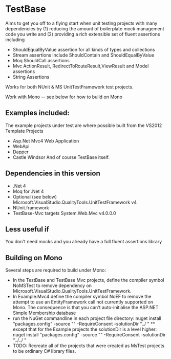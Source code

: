 TestBase
========
Aims to get you off to a flying start when unit testing projects with many dependencies by 
(1) reducing the amount of boilerplate mock management code you write
and (2) providing a rich extensible set of fluent assertions including
* ShouldEqualByValue assertion for all kinds of types and collections
* Stream assertions include ShouldContain and ShouldEqualByValue
* Moq ShouldCall assertions
* Mvc ActionResult, RedirectToRouteResult,ViewResult and Model assertions
* String Assertions

Works for both NUnit & MS UnitTestFramework test projects.

Work with Mono -- see below for how to build on Mono

Examples included:
-----------------
The example projects under test are where possible built from the VS2012 Template Projects
* Asp.Net Mvc4 Web Application
* WebApi
* Dapper
* Castle Windsor
And of course TestBase itself.


Dependencies in this version
------------
* .Net 4
* Moq for .Net 4
* Optional (see below) Microsoft.VisualStudio.QualityTools.UnitTestFramework v4 
* NUnit.framework
* TestBase-Mvc targets System.Web.Mvc v4.0.0.0

Less useful if
----------------
You don't need mocks and you already have a full fluent assertions library 


Building on Mono
----------------
Several steps are required to build under Mono:

* In the TestBase and TestBase Mvc projects, define the compiler symbol NoMSTest to remove dependency on 
Microsoft.VisualStudio.QualityTools.UnitTestFramework.
* In Example.Mvc4 define the compiler symbol NoEF to remove the attempt to use an EntityFramework call not currently
supported on Mono. The consequence is that you can't auto-initialise the ASP.NET Simple Membership database
* run the NuGet commandline in each project file directory:
	nuget install "packages.config" -source ""   -RequireConsent -solutionDir "../ "
** except that for the Example projects the solutionDir is a level higher:
	nuget install "packages.config" -source ""   -RequireConsent -solutionDir "../../ "
* TODO: Recreate all of the projects that were created as MsTest projects to be ordinary C# library files.